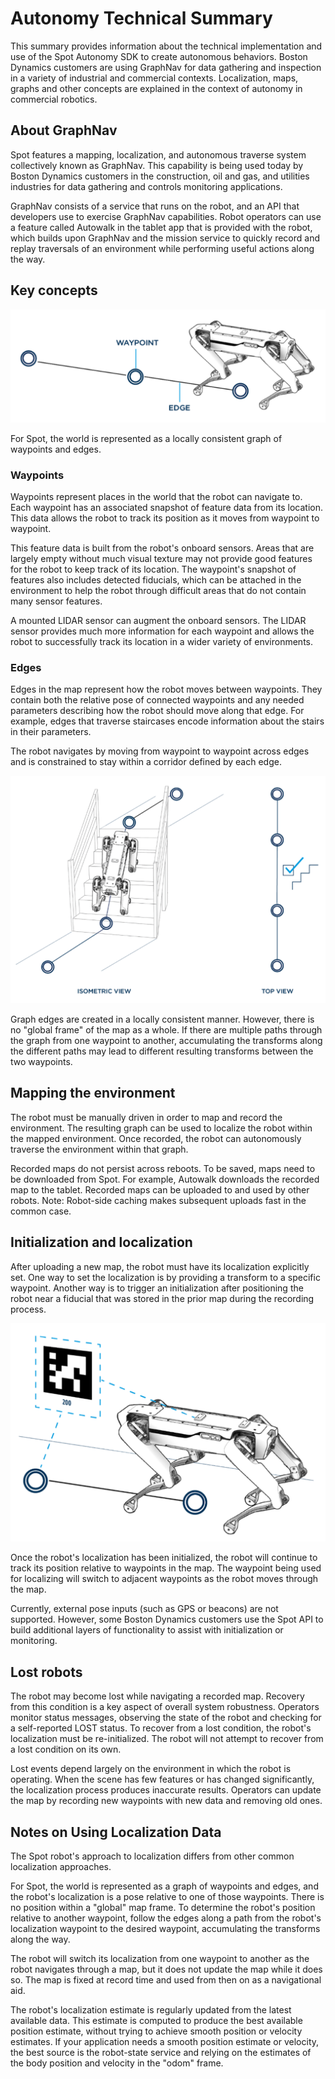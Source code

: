<!--
Copyright (c) 2023 Boston Dynamics, Inc.  All rights reserved.

Downloading, reproducing, distributing or otherwise using the SDK Software
is subject to the terms and conditions of the Boston Dynamics Software
Development Kit License (20191101-BDSDK-SL).
-->

# Autonomy Technical Summary

This summary provides information about the technical implementation and use of the Spot Autonomy SDK to create autonomous behaviors. Boston Dynamics customers are using GraphNav for data gathering and inspection in a variety of industrial and commercial contexts. Localization, maps, graphs and other concepts are explained in the context of autonomy in commercial robotics.


## About GraphNav

Spot features a mapping, localization, and autonomous traverse system collectively known as GraphNav. This capability is being used today by Boston Dynamics customers in the construction, oil and gas, and utilities industries for data gathering and controls monitoring applications.

GraphNav consists of a service that runs on the robot, and an API that developers use to exercise GraphNav capabilities. Robot operators can use a feature called Autowalk in the tablet app that is provided with the robot, which builds upon GraphNav and the mission service to quickly record and replay traversals of an environment while performing useful actions along the way.


## Key concepts


![waypoints and edges](images/tech_summary1.png)

For Spot, the world is represented as a locally consistent graph of waypoints and edges.

### Waypoints

Waypoints represent places in the world that the robot can navigate to. Each waypoint has an associated snapshot of feature data from its location. This data allows the robot to track its position as it moves from waypoint to waypoint.

This feature data is built from the robot's onboard sensors. Areas that are largely empty without much visual texture may not provide good features for the robot to keep track of its location. The waypoint's snapshot of features also includes detected fiducials, which can be attached in the environment to help the robot through difficult areas that do not contain many sensor features.

A mounted LIDAR sensor can augment the onboard sensors. The LIDAR sensor provides much more information for each waypoint and allows the robot to successfully track its location in a wider variety of environments.

### Edges

Edges in the map represent how the robot moves between waypoints. They contain both the relative pose of connected waypoints and any needed parameters describing how the robot should move along that edge. For example, edges that traverse staircases encode information about the stairs in their parameters.

The robot navigates by moving from waypoint to waypoint across edges and is constrained to stay within a corridor defined by each edge.


![isometric top view](images/tech_summary2.png)


Graph edges are created in a locally consistent manner. However, there is no "global frame" of the map as a whole. If there are multiple paths through the graph from one waypoint to another, accumulating the transforms along the different paths may lead to different resulting transforms between the two waypoints.

## Mapping the environment

The robot must be manually driven in order to map and record the environment. The resulting graph can be used to localize the robot within the mapped environment. Once recorded, the robot can autonomously traverse the environment within that graph.

Recorded maps do not persist across reboots. To be saved, maps need to be downloaded from Spot. For example, Autowalk downloads the recorded map to the tablet. Recorded maps can be uploaded to and used by other robots. Note: Robot-side caching makes subsequent uploads fast in the common case.


## Initialization and localization

After uploading a new map, the robot must have its localization explicitly set. One way to set the localization is by providing a transform to a specific waypoint.  Another way is to trigger an initialization after positioning the robot near a fiducial that was stored in the prior map during the recording process.


![fiducials](images/tech_summary3.png)

Once the robot's localization has been initialized, the robot will continue to track its position relative to waypoints in the map. The waypoint being used for localizing will switch to adjacent waypoints as the robot moves through the map.

Currently, external pose inputs (such as GPS or beacons) are not supported. However, some Boston Dynamics customers use the Spot API to build additional layers of functionality to assist with initialization or monitoring.

## Lost robots

The robot may become lost while navigating a recorded map. Recovery from this condition is a key aspect of overall system robustness. Operators monitor status messages, observing the state of the robot and checking for a self-reported LOST status. To recover from a lost condition, the robot's localization must be re-initialized. The robot will not attempt to recover from a lost condition on its own.

Lost events depend largely on the environment in which the robot is operating. When the scene has few features or has changed significantly, the localization process produces inaccurate results. Operators can update the map by recording new waypoints with new data and removing old ones.


## Notes on Using Localization Data

The Spot robot's approach to localization differs from other common localization approaches.

For Spot, the world is represented as a graph of waypoints and edges, and the robot's localization is a pose relative to one of those waypoints.  There is no position within a "global" map frame. To determine the robot's position relative to another waypoint, follow the edges along a path from the robot's localization waypoint to the desired waypoint, accumulating the transforms along the way.

The robot will switch its localization from one waypoint to another as the robot navigates through a map, but it does not update the map while it does so. The map is fixed at record time and used from then on as a navigational aid.

The robot's localization estimate is regularly updated from the latest available data. This estimate is computed to produce the best available position estimate, without trying to achieve smooth position or velocity estimates. If your application needs a smooth position estimate or velocity, the best source is the robot-state service and relying on the estimates of the body position and velocity in the "odom" frame.

